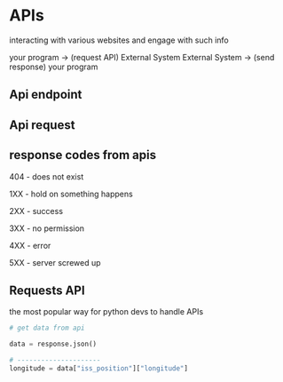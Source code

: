# APIs

interacting with various websites and engage with such info

your program -> (request API) External System
External System -> (send response) your program

## Api endpoint

## Api request

## response codes from apis

404 - does not exist

1XX - hold on something happens

2XX - success

3XX - no permission

4XX - error

5XX - server screwed up

## Requests API

the most popular way for python devs to handle APIs

```python
# get data from api 

data = response.json()

# ---------------------
longitude = data["iss_position"]["longitude"]


```